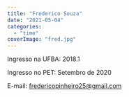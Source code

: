 ```yaml
---
title: "Frederico Souza"
date: "2021-05-04"
categories: 
  - "time"
coverImage: "fred.jpg"
---
```


Ingresso na UFBA: 2018.1

Ingresso no PET: Setembro de 2020

E-mail: [fredericopinheiro25@gmail.com](mailto:fredericopinheiro25@gmail.com)
